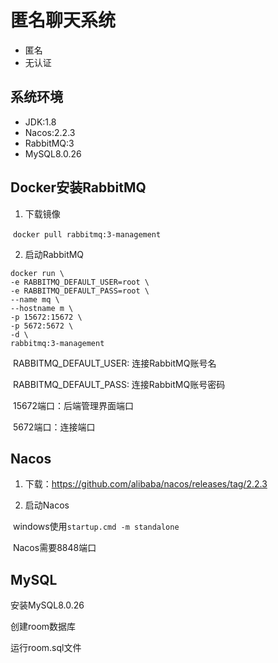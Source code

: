 # 匿名聊天系统
- 匿名
- 无认证

## 系统环境

- JDK:1.8
- Nacos:2.2.3
- RabbitMQ:3
- MySQL8.0.26

## Docker安装RabbitMQ

1. 下载镜像

​	`docker pull rabbitmq:3-management`

2. 启动RabbitMQ

```
docker run \
-e RABBITMQ_DEFAULT_USER=root \
-e RABBITMQ_DEFAULT_PASS=root \
--name mq \
--hostname m \
-p 15672:15672 \
-p 5672:5672 \
-d \
rabbitmq:3-management
```

​	RABBITMQ_DEFAULT_USER: 连接RabbitMQ账号名

​	RABBITMQ_DEFAULT_PASS: 连接RabbitMQ账号密码

​	15672端口：后端管理界面端口

​	5672端口：连接端口

## Nacos

1. 下载：https://github.com/alibaba/nacos/releases/tag/2.2.3

2. 启动Nacos

​	windows使用`startup.cmd -m standalone`

​	Nacos需要8848端口

## MySQL

安装MySQL8.0.26

创建room数据库

运行room.sql文件